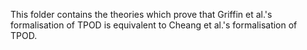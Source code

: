 This folder contains the theories which prove that Griffin et al.'s formalisation of TPOD is equivalent to Cheang et al.'s formalisation of TPOD. 